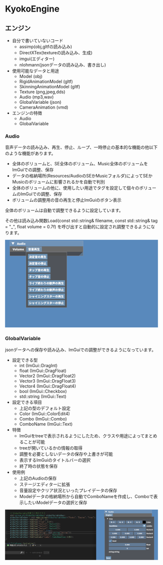# KyokoEngine
## エンジン
- 自分で書いていないコード
    * assimp(obj,gltfの読み込み)
    * DirectXTex(textureの読み込み、生成)
    * imgui(エディター)
    * nlohmann(jsonデータの読み込み、書き出し)
- 使用可能なデータと用途
    * Model (obj)
    * RigidAnimationModel (gltf)
    * SkinningAnimationModel (gltf)
    * Texture (png,jpeg,dds)
    * Audio (mp3,wav)
    * GlobalVariable (json)
    * CameraAnimation (vmd)
- エンジンの特徴
    * Audio
    * GlobalVariable
### Audio
音声データの読み込み、再生、停止、ループ、一時停止の基本的な機能の他以下のような機能があります。
* 全体のボリュームと、SE全体のボリューム、Music全体のボリュームをImGuiでの調整、保存
* データの格納場所(Resources/AudioのSEかMusicフォルダ)によってSEかMusicのボリュームに影響されるかを自動で判別
* 全体のボリュームの他に、使用したい用途でタグを設定して個々のボリュームのImGuiでの調整、保存
* ボリュームの調整用の音の再生と停止ImGuiのボタン表示

全体のボリュームは自動で調整できるように設定しています。

その他は読み込み関数Load(const std::string& filename, const std::string& tag = "_", float volume = 0.7f)
を呼び出すと自動的に設定され調整できるようになります。

![AudioのImGui](https://github.com/MizukamiKotaro/KyokoEngine/blob/master/githubResources/audio.gif)

### GlobalVariable
jsonデータへの保存や読み込み、ImGuiでの調整ができるようになっています。
- 設定できる型
    * int (ImGui::DragInt)
    * float (ImGui::DragFloat)
    * Vector2 (ImGui::DragFloat2)
    * Vector3 (ImGui::DragFloat3)
    * Vector4 (ImGui::DragFloat4)
    * bool (ImGui::Checkbox)
    * std::string (ImGui::Text)
- 設定できる項目
    * 上記の型のデフォルト設定
    * Color (ImGui::ColorEdit4)
    * Combo (ImGui::Combo)
    * ComboName (ImGui::Text)
- 特徴
    * ImGuiをtreeで表示されるようにしたため、クラスや用途によってまとめることが可能
    * treeが開いているかの情報の取得
    * 調整を必要としないデータの保存や上書きが可能
    * 表示するImGuiのタイトルバーの選択
    * 終了時の状態を保存
- 使用例
    * 上記のAudioの保存
    * ステージエディターに拡張
    * 音量設定やクリア状況といったプレイデータの保存
    * Modelデータの格納場所から自動でComboNameを作成し、Comboで表示したいModelデータの選択と保存

![GlobalVariableの設定](https://github.com/MizukamiKotaro/KyokoEngine/blob/master/githubResources/kyokoGlobal.png)
